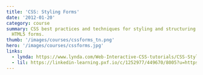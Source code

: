 ```yaml
---
title: 'CSS: Styling Forms'
date: '2012-01-20'
category: course
summary: CSS best practices and techniques for styling and structuring HTML and
  HTML5 forms.
thumb: '/images/courses/cssforms_tn.png'
hero: '/images/courses/cssforms.jpg'
links:
  - lynda: https://www.lynda.com/Web-Interactive-CSS-tutorials/CSS-Styling-Forms/90368-2.html
  - lil: https://linkedin-learning.pxf.io/c/1252977/449670/8005?u=https%3A%2F%2Fwww.linkedin.com%2Flearning%2Fcss-styling-forms
---
```

